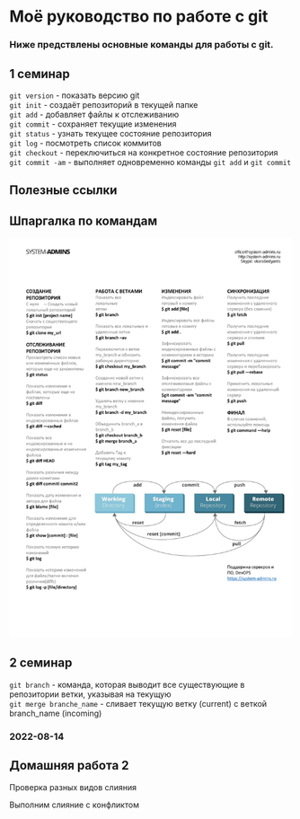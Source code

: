 # Моё руководство по работе с git

### Ниже предствлены основные команды для работы с git.

## 1 семинар

`git version` - показать версию git  
`git init` - создаёт репозиторий в текущей папке  
`git add` - добавляет файлы к отслеживанию  
`git commit` - сохраняет текущие изменения  
`git status` - узнать текущее состояние репозитория   
`git log` - посмотреть список коммитов  
`git checkout` - переключиться на конкретное состояние репозитория  
`git commit -am` - выполняет одновременно команды `git add` и `git commit`

## Полезные ссылки
[Официальный сайт git]: (https://git-scm.com/)  

## Шпаргалка по командам
![](/images/git-cheatheet.jpeg)

## 2 семинар


`git branch` - команда, которая выводит все существующие в репозитории ветки, указывая на текущую  
`git merge branche_name` - сливает текущую ветку (current) с веткой branch_name (incoming)

### 2022-08-14

## Домашняя работа 2

Проверка разных видов слияния

Выполним слияние с конфликтом

